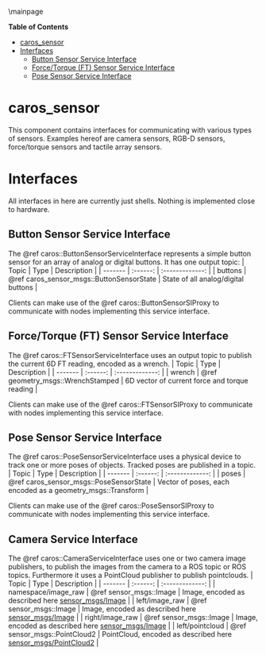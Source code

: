 \mainpage
<!-- markdown-toc start - Don't edit this section. Run M-x markdown-toc/generate-toc again -->
**Table of Contents**

- [caros_sensor](#carossensor)
- [Interfaces](#interfaces)
    - [Button Sensor Service Interface](#button-sensor-service-interface)
    - [Force/Torque (FT) Sensor Service Interface](#forcetorque-ft-sensor-service-interface)
    - [Pose Sensor Service Interface](#pose-sensor-service-interface)

<!-- markdown-toc end -->

# caros_sensor #
This component contains interfaces for communicating with various types of sensors. Examples hereof are camera sensors, RGB-D sensors, force/torque sensors and tactile array sensors.

# Interfaces #
All interfaces in here are currently just shells. Nothing is implemented close to hardware.

## Button Sensor Service Interface ##
The @ref caros::ButtonSensorServiceInterface represents a simple button sensor for an array of analog or digital buttons. It has one output topic:
| Topic | Type | Description |
| ------- | :------: | :-------------: |
| buttons  | @ref caros_sensor_msgs::ButtonSensorState | State of all analog/digital buttons |

Clients can make use of the @ref caros::ButtonSensorSIProxy to communicate with nodes implementing this service interface.

## Force/Torque (FT) Sensor Service Interface ##
The @ref caros::FTSensorServiceInterface uses an output topic to publish the current 6D FT reading, encoded as a wrench.
| Topic | Type | Description |
| ------- | :------: | :-------------: |
| wrench  | @ref geometry_msgs::WrenchStamped | 6D vector of current force and torque reading |

Clients can make use of the @ref caros::FTSensorSIProxy to communicate with nodes implementing this service interface.

## Pose Sensor Service Interface ##
The @ref caros::PoseSensorServiceInterface uses a physical device to track one or more poses of objects. Tracked poses are published in a topic.
| Topic | Type | Description |
| ------- | :------: | :-------------: |
| poses  | @ref caros_sensor_msgs::PoseSensorState | Vector of poses, each encoded as a geometry_msgs::Transform |

Clients can make use of the @ref caros::PoseSensorSIProxy to communicate with nodes implementing this service interface.

## Camera Service Interface ##
The @ref caros::CameraServiceInterface uses one or two camera image publishers, to publish the images from the camera to a ROS topic or ROS topics.
Furthermore it uses a PointCloud publisher to publish pointclouds.
| Topic | Type | Description |
| ------- | :------: | :-------------: |
| namespace/image_raw  | @ref sensor_msgs::Image | Image, encoded as described here [sensor_msgs/Image](http://docs.ros.org/api/sensor_msgs/html/msg/Image.html) |
| left/image_raw  | @ref sensor_msgs::Image | Image, encoded as described here [sensor_msgs/Image](http://docs.ros.org/api/sensor_msgs/html/msg/Image.html) |
| right/image_raw  | @ref sensor_msgs::Image | Image, encoded as described here [sensor_msgs/Image](http://docs.ros.org/api/sensor_msgs/html/msg/Image.html) |
| left/pointcloud  | @ref sensor_msgs::PointCloud2 | PointCloud, encoded as described here [sensor_msgs/PointCloud2](http://docs.ros.org/api/sensor_msgs/html/msg/PointCloud2.html) |

